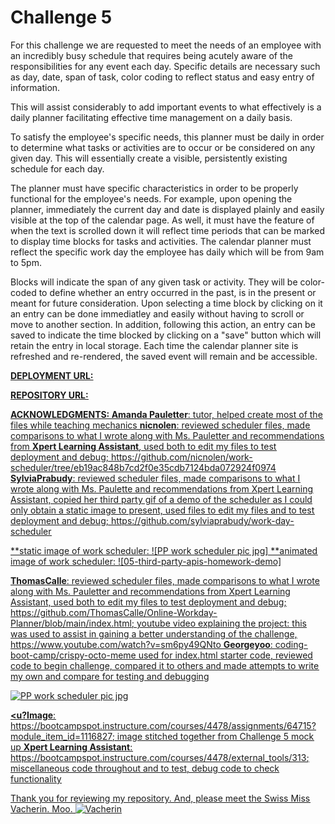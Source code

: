 # Challenge 5

For this challenge we are requested to meet the needs of an employee with an incredibly busy schedule that requires being acutely aware of the responsibilities for any event each day.  Specific details are necessary such as day, date, span of task, color coding to reflect status and easy entry of information.

This will assist considerably to add important events to what effectively is a daily planner facilitating effective time management on a daily basis.

To satisfy the employee's specific needs, this planner must be daily in order to determine what tasks or activities are to occur or be considered on any given day.  This will essentially create a visible, persistently existing schedule for each day.

The planner must have specific characteristics in order to be properly functional for the employee's needs.  For example, upon opening the planner, immediately the current day and date is displayed plainly and easily visible at the top of the calendar page. 
 As well, it must have the feature of when the text is scrolled down it will reflect time periods that can be marked to display time blocks for tasks and activities.  The calendar planner must reflect the specific work day the employee has daily which will be from 9am to 5pm.

Blocks will indicate the span of any given task or activity.  They will be color-coded to define whether an entry occurred in the past, is in the present or meant for future consideration.  Upon selecting a time block by clicking on it an entry can be done immediatley and easily without having to scroll or move to another section.  In addition, following this action, an entry can be saved to indicate the time blocked by clicking on a "save" button which will retain the entry in local storage.  Each time the calendar planner site is refreshed and re-rendered, the saved event will remain and be accessible.

**<u> DEPLOYMENT URL: <u>**

**<u> REPOSITORY URL: <u>**

**<u> ACKNOWLEDGMENTS: <u>**
**<u>Amanda Pauletter<u>**: tutor, helped create most of the files while teaching mechanics
**<u>nicnolen<u>**: reviewed scheduler files, made comparisons to what I wrote along with Ms. Pauletter and recommendations from **<u>Xpert Learning Assistant<u>**, used both to edit my files to test deployment and debug; https://github.com/nicnolen/work-scheduler/tree/eb19ac848b7cd2f0e35cdb7124bda072924f0974
**<u>SylviaPrabudy<u>**:  reviewed scheduler files, made comparisons to what I wrote along with Ms. Paulette and recommendations from Xpert Learning Assistant, copied her third party gif of a demo of the scheduler as I could only obtain a static image to present, used files to edit my files and to test deployment and debug; https://github.com/sylviaprabudy/work-day-scheduler

**<u>static image of work scheduler:
![PP work scheduler pic jpg]
**<u>animated image of work scheduler:
![05-third-party-apis-homework-demo]

**<u>ThomasCalle<u>**: reviewed scheduler files, made comparisons to what I wrote along with Ms. Pauletter and recommendations from Xpert Learning Assistant, used both to edit my files to test deployment and debug; https://github.com/ThomasCalle/Online-Workday-Planner/blob/main/index.html; youtube video explaining the project:  this was used to assist in gaining a better understanding of the challenge, https://www.youtube.com/watch?v=sm6py49QNto
**<u>Georgeyoo<u>**: coding-boot-camp/crispy-octo-meme used for index.html starter code, reviewed code to begin challenge, compared it to others and made attempts to write my own and compare for testing and debugging

![PP work scheduler pic jpg](https://github.com/Hibble32985/The_Divine_Bovine_Vacherin/assets/148695159/a8b9a9eb-f511-4b6d-80f8-c69465e963c7)


**<u?Image<u>**: https://bootcampspot.instructure.com/courses/4478/assignments/64715?module_item_id=1116827; image stitched together from Challenge 5 mock up
**<u>Xpert Learning Assistant<u>**: https://bootcampspot.instructure.com/courses/4478/external_tools/313; miscellaneous code throughout and to test, debug code to check functionality

Thank you for reviewing my repository.  And, please meet the Swiss Miss Vacherin. Moo.
![Vacherin](https://github.com/Hibble32985/The_Divine_Bovine_Vacherin/assets/148695159/0a561abc-2bf8-4832-8b6e-900d3cfcb577)
